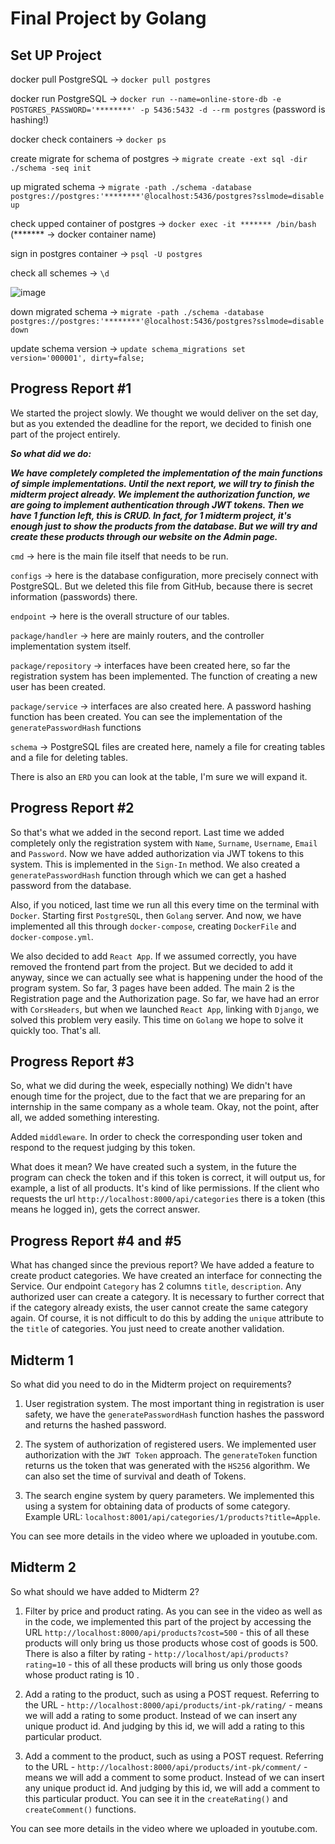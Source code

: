 # Final Project by Golang

## Set UP Project

docker pull PostgreSQL -> `docker pull postgres`

docker run PostgreSQL -> `docker run --name=online-store-db -e POSTGRES_PASSWORD='********' -p 5436:5432 -d --rm postgres` (password is hashing!)

docker check containers -> `docker ps`

create migrate for schema of postgres -> `migrate create -ext sql -dir ./schema -seq init`

up migrated schema -> `migrate -path ./schema -database postgres://postgres:'********'@localhost:5436/postgres?sslmode=disable up`

check upped container of postgres -> `docker exec -it ******* /bin/bash` (******* -> docker container name)

sign in postgres container -> `psql -U postgres`

check all schemes -> `\d`

![image](https://user-images.githubusercontent.com/90419990/218040724-b1e82320-e7ef-4f34-a598-a046e35679fa.png)

down migrated schema -> `migrate -path ./schema -database postgres://postgres:'********'@localhost:5436/postgres?sslmode=disable down`

update schema version -> `update schema_migrations set version='000001', dirty=false;`



## Progress Report #1

We started the project slowly. We thought we would deliver on the set day, but as you extended the deadline for the report, we decided to finish one part of the project entirely. 

***So what did we do:***

***We have completely completed the implementation of the main functions of simple implementations. Until the next report, we will try to finish the midterm project already. We implement the authorization function, we are going to implement authentication through JWT tokens. Then we have 1 function left, this is CRUD. In fact, for 1 midterm project, it's enough just to show the products from the database. But we will try and create these products through our website on the Admin page.***

`cmd` -> here is the main file itself that needs to be run.

`configs` -> here is the database configuration, more precisely connect with PostgreSQL. But we deleted this file from GitHub, because there is secret information (passwords) there.

`endpoint` -> here is the overall structure of our tables.

`package/handler` -> here are mainly routers, and the controller implementation system itself.

`package/repository` -> interfaces have been created here, so far the registration system has been implemented. The function of creating a new user has been created.

`package/service` -> interfaces are also created here. A password hashing function has been created. You can see the implementation of the `generatePasswordHash` functions

`schema` -> PostgreSQL files are created here, namely a file for creating tables and a file for deleting tables.

There is also an `ERD` you can look at the table, I'm sure we will expand it.




## Progress Report #2

So that's what we added in the second report. Last time we added completely only the registration system with `Name`, `Surname`, `Username`, `Email` and `Password`. Now we have added authorization via JWT tokens to this system. This is implemented in the `Sign-In` method. We also created a `generatePasswordHash` function through which we can get a hashed password from the database.

Also, if you noticed, last time we run all this every time on the terminal with `Docker`. Starting first `PostgreSQL`, then `Golang` server. And now, we have implemented all this through `docker-compose`, creating `DockerFile` and `docker-compose.yml`.

We also decided to add `React App`. If we assumed correctly, you have removed the frontend part from the project. But we decided to add it anyway, since we can actually see what is happening under the hood of the program system.
So far, 3 pages have been added. The main 2 is the Registration page and the Authorization page. So far, we have had an error with `CorsHeaders`, but when we launched `React App`, linking with `Django`, we solved this problem very easily. This time on `Golang` we hope to solve it quickly too. That's all.


## Progress Report #3

So, what we did during the week, especially nothing) We didn't have enough time for the project, due to the fact that we are preparing for an internship in the same company as a whole team. Okay, not the point, after all, we added something interesting.

Added `middleware`. In order to check the corresponding user token and respond to the request judging by this token.

What does it mean? We have created such a system, in the future the program can check the token and if this token is correct, it will output us, for example, a list of all products. It's kind of like permissions. If the client who requests the url `http://localhost:8000/api/categories` there is a token (this means he logged in), gets the correct answer.


## Progress Report #4 and #5

What has changed since the previous report? We have added a feature to create product categories. We have created an interface for connecting the Service. Our endpoint `Category` has 2 columns `title`, `description`. Any authorized user can create a category. It is necessary to further correct that if the category already exists, the user cannot create the same category again. Of course, it is not difficult to do this by adding the `unique` attribute to the `title` of categories. You just need to create another validation.


## Midterm 1

So what did you need to do in the Midterm project on requirements?

1. User registration system. The most important thing in registration is user safety, we have the `generatePasswordHash` function hashes the password and returns the hashed password. 

2. The system of authorization of registered users. We implemented user authorization with the `JWT Token` approach. The `generateToken` function returns us the token that was generated with the `HS256` algorithm. We can also set the time of survival and death of Tokens. 

3. The search engine system by query parameters. We implemented this using a system for obtaining data of products of some category. Example URL: `localhost:8001/api/categories/1/products?title=Apple`. 

You can see more details in the video where we uploaded in youtube.com.

## Midterm 2

So what should we have added to Midterm 2?

1. Filter by price and product rating. As you can see in the video as well as in the code, we implemented this part of the project by accessing the URL `http://localhost:8000/api/products?cost=500` - this of all these products will only bring us those products whose cost of goods is 500. There is also a filter by rating - `http://localhost/api/products?rating=10` - this of all these products will bring us only those goods whose product rating is 10 .

2. Add a rating to the product, such as using a POST request. Referring to the URL - `http://localhost:8000/api/products/int-pk/rating/` - means we will add a rating to some product. Instead of <int-pk> we can insert any unique product id. And judging by this id, we will add a rating to this particular product.

3. Add a comment to the product, such as using a POST request. Referring to the URL - `http://localhost:8000/api/products/int-pk/comment/` - means we will add a comment to some product. Instead of <int-pk> we can insert any unique product id. And judging by this id, we will add a comment to this particular product.
You can see it in the `createRating()` and `createComment()` functions.

You can see more details in the video where we uploaded in youtube.com.
